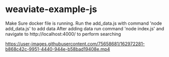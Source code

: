 # weaviate-example-js
 
Make Sure docker file is running.
Run the add_data.js with command 'node add_data.js' to add data 
After adding data run command 'node index.js' and navigate to http://localhost:4000/ to perform searching


https://user-images.githubusercontent.com/75658681/162972281-b868c42c-9951-4440-944e-b58bad19408e.mp4

